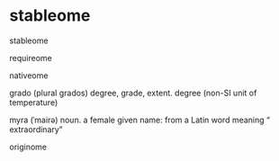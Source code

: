 # stableome
stableome

requireome

nativeome

grado (plural grados) degree, grade, extent. degree (non-SI unit of temperature)

myra 
(ˈmairə) noun. a female given name: from a Latin word meaning “ extraordinary”

originome
